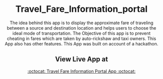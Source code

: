 
<div align="center">
  
# Travel_Fare_Information_portal
The idea behind this app is to display the approximate fare of traveling between a source and destination location and helps users to choose the ideal mode of transportation. 
The Objective of this app is to prevent cheating in fares which are taken by auto-rickshaw and taxi owners. 
This App also has other features. 
This App was built on account of a hackathon.  



## View Live App at 

<a href="https://arokia-nivin.github.io/travel-fare-information-portal/">:octocat: Travel Fare Information Portal App :octocat:</a> 

